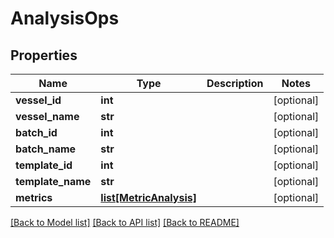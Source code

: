 # AnalysisOps

## Properties
Name | Type | Description | Notes
------------ | ------------- | ------------- | -------------
**vessel_id** | **int** |  | [optional] 
**vessel_name** | **str** |  | [optional] 
**batch_id** | **int** |  | [optional] 
**batch_name** | **str** |  | [optional] 
**template_id** | **int** |  | [optional] 
**template_name** | **str** |  | [optional] 
**metrics** | [**list[MetricAnalysis]**](MetricAnalysis.md) |  | [optional] 

[[Back to Model list]](../README.md#documentation-for-models) [[Back to API list]](../README.md#documentation-for-api-endpoints) [[Back to README]](../README.md)

